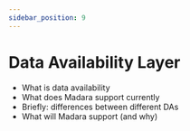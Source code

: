 ```yaml
---
sidebar_position: 9
---
```


# Data Availability Layer

- What is data availability
- What does Madara support currently
- Briefly: differences between different DAs
- What will Madara support (and why)
